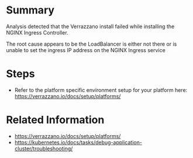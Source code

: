 # Summary
Analysis detected that the Verrazzano install failed while installing the NGINX Ingress Controller.
 
The root cause appears to be the LoadBalancer is either not there or is unable to set the ingress IP address on the NGINX Ingress service

# Steps
* Refer to the platform specific environment setup for your platform here: https://verrazzano.io/docs/setup/platforms/

# Related Information
* https://verrazzano.io/docs/setup/platforms/
* https://kubernetes.io/docs/tasks/debug-application-cluster/troubleshooting/